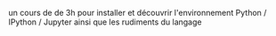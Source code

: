 un cours de de 3h pour installer et découvrir l'environnement Python / IPython / Jupyter ainsi que les rudiments du langage
